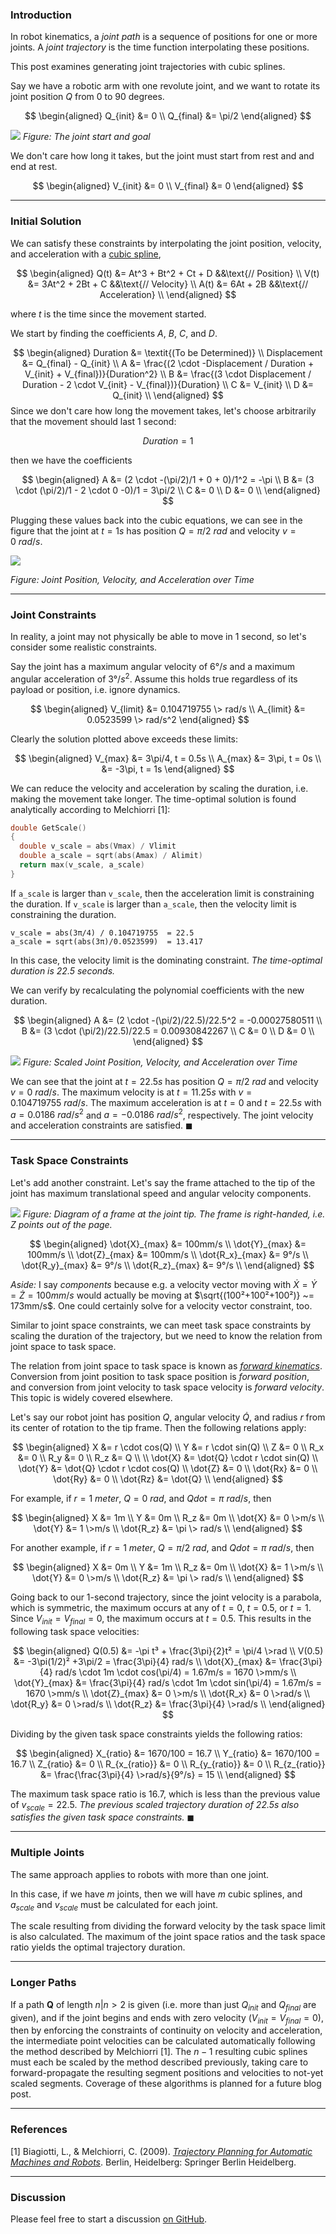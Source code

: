 ### Introduction
In robot kinematics, a _joint path_ is a sequence of positions for one or more joints. A _joint trajectory_ is the time function interpolating these positions.

This post examines generating joint trajectories with cubic splines.

Say we have a robotic arm with one revolute joint, and we want to rotate its joint position $Q$ from $0$ to $90$ degrees.

$$
\begin{aligned}
Q_{init} &= 0 \\
Q_{final} &= \pi/2
\end{aligned}
$$

[![](https://drive.google.com/uc?export=view&id=1m5GK-sDcSwYTzq65qyWgDwImKPglIG3j)](https://www.blogger.com/blog/post/edit/8646226552989795436/981000181203813289#)
_Figure: The joint start and goal_

We don't care how long it takes, but the joint must start from rest and and end at rest.

$$
\begin{aligned}
V_{init} &= 0 \\
V_{final} &= 0
\end{aligned}
$$

***
### Initial Solution
We can satisfy these constraints by interpolating the joint position, velocity, and acceleration with a  [cubic spline](https://www.blogger.com/blog/post/edit/8646226552989795436/981000181203813289#),

$$
\begin{aligned}
Q(t) &= At^3 + Bt^2 + Ct + D &&\text{// Position} \\
V(t) &= 3At^2 + 2Bt + C &&\text{// Velocity} \\
A(t) &= 6At + 2B &&\text{// Acceleration} \\
\end{aligned}
$$
  

where $t$ is the time since the movement started.

We start by finding the coefficients $A$, $B$, $C$, and $D$.

$$
\begin{aligned}
Duration &=  \textit{(To be Determined)} \\
Displacement &= Q_{final} - Q_{init} \\
A &= \frac{(2  \cdot  -Displacement / Duration + V_{init} + V_{final})}{Duration^2} \\
B &= \frac{(3  \cdot  Displacement / Duration - 2  \cdot  V_{init} - V_{final})}{Duration} \\
C &= V_{init} \\
D &= Q_{init} \\
\end{aligned}
$$
Since we don't care how long the movement takes, let's choose arbitrarily that the movement should last $1$ second:

$$
Duration = 1
$$
  
then we have the coefficients

$$
\begin{aligned}
A &= (2 \cdot -(\pi/2)/1 + 0 + 0)/1^2 = -\pi \\
B &= (3 \cdot (\pi/2)/1 - 2 \cdot 0 -0)/1  = 3\pi/2 \\
C &= 0 \\
D &= 0 \\
\end{aligned}
$$
  
Plugging these values back into the cubic equations, we can see in the figure that the joint at $t = 1s$ has position $Q = \pi/2\>rad$ and velocity $v = 0\>rad/s$.

[![](https://1.bp.blogspot.com/-QsZzP5zjyfQ/X1lNqmo_-SI/AAAAAAAAJ4U/iXMfNwBC4Vga8TI-nzXIiMiCp22SadpxwCLcBGAsYHQ/w640-h522/demos1.png)](https://www.blogger.com/blog/post/edit/8646226552989795436/981000181203813289#)

_Figure: Joint Position, Velocity, and Acceleration over Time_

***
### Joint Constraints
In reality, a joint may not physically be able to move in 1 second, so let's consider some realistic constraints.

Say the joint has a maximum angular velocity of  $6°/s$  and a maximum angular acceleration of $3°/s^2$. Assume this holds true regardless of its payload or position, i.e. ignore dynamics.

$$
\begin{aligned}
V_{limit} &= 0.104719755 \> rad/s \\
A_{limit} &= 0.0523599 \> rad/s^2
\end{aligned}
$$

Clearly the solution plotted above exceeds these limits:

$$
\begin{aligned}
V_{max} &=  3\pi/4, t = 0.5s \\
A_{max} &=  3\pi, t = 0s \\
           &= -3\pi, t = 1s
\end{aligned}
$$
  
We can reduce the velocity and acceleration by scaling the duration, i.e. making the movement take longer. The time-optimal solution is found analytically according to Melchiorri [1]:

``` c
double GetScale()  
{
  double v_scale = abs(Vmax) / Vlimit
  double a_scale = sqrt(abs(Amax) / Alimit)
  return max(v_scale, a_scale)
}
```
  
If  ```a_scale``` is larger than  ```v_scale```, then the acceleration limit is constraining the duration. If  ```v_scale``` is larger than  ```a_scale```, then the velocity limit is constraining the duration.

```
v_scale = abs(3π/4) / 0.104719755  = 22.5
a_scale = sqrt(abs(3π)/0.0523599)  = 13.417
```
  
In this case, the velocity limit is the dominating constraint.  *The time-optimal duration is 22.5 seconds.*

We can verify by recalculating the polynomial coefficients with the new duration.

$$
\begin{aligned}
A &= (2 \cdot -(\pi/2)/22.5)/22.5^2 = -0.00027580511 \\
B &= (3 \cdot (\pi/2)/22.5)/22.5  = 0.00930842267 \\
C &= 0 \\
D &= 0 \\
\end{aligned}
$$

[![](https://1.bp.blogspot.com/-pj5O4FjVstI/X1lz3sIkvzI/AAAAAAAAJ4g/Cxb97ORkT3UCbztGnn8OXYguSFXXkN5lgCLcBGAsYHQ/w640-h322/desmos2.png)](https://www.blogger.com/blog/post/edit/8646226552989795436/981000181203813289#)
_Figure: Scaled Joint Position, Velocity, and Acceleration over Time_

We can see that the joint at  $t = 22.5s$ has position $Q = \pi/2 \>rad$ and velocity $v = 0 \>rad/s$. The maximum velocity is at $t = 11.25s$ with $v = 0.104719755 \>rad/s$. The maximum acceleration is at $t = 0$ and $t = 22.5s$ with $a = 0.0186 \>rad/s^2$ and $a = -0.0186 \>rad/s^2$, respectively. The joint velocity and acceleration constraints are satisfied. $\blacksquare$

***
### Task Space Constraints
Let's add another constraint. Let's say the frame attached to the tip of the joint has maximum translational speed and angular velocity components.

[![](https://drive.google.com/uc?export=view&id=1SyYM1NDXyL0JCjo4HGCioj08uTcVwQxJ)](https://www.blogger.com/blog/post/edit/8646226552989795436/981000181203813289#)
_Figure: Diagram of a frame at the joint tip. The frame is right-handed, i.e. Z points out of the page._

$$
\begin{aligned}
\dot{X}_{max} &= 100mm/s \\
\dot{Y}_{max} &= 100mm/s \\
\dot{Z}_{max} &= 100mm/s \\
\dot{R_x}_{max} &= 9°/s \\
\dot{R_y}_{max} &= 9°/s \\ 
\dot{R_z}_{max} &= 9°/s \\
\end{aligned}
$$
  
*Aside:* I say *components* because e.g. a velocity vector moving with $\dot{X} = \dot{Y} = \dot{Z} = 100mm/s$ would actually be moving at $\sqrt{(100²+100²+100²)} ~= 173mm/s$. One could certainly solve for a velocity vector constraint, too.

Similar to joint space constraints, we can meet task space constraints by scaling the duration of the trajectory, but we need to know the relation from joint space to task space.

The relation from joint space to task space is known as  *[forward kinematics](https://www.blogger.com/blog/post/edit/8646226552989795436/981000181203813289#)*. Conversion from joint position to task space position is  *forward position*, and conversion from joint velocity to task space velocity is  *forward velocity*. This topic is widely covered elsewhere.

Let's say our robot joint has position $Q$, angular velocity $\dot{Q}$, and radius $r$ from its center of rotation to the tip frame. Then the following relations apply:

$$
\begin{aligned}
X &= r \cdot cos(Q) \\
Y &= r \cdot sin(Q) \\
Z &= 0 \\
R_x &= 0 \\
R_y &= 0 \\
R_z &= Q \\
\\
\dot{X} &= \dot{Q} \cdot r \cdot sin(Q) \\
\dot{Y} &= \dot{Q} \cdot r \cdot cos(Q) \\
\dot{Z} &= 0 \\
\dot{Rx} &= 0 \\
\dot{Ry} &= 0 \\
\dot{Rz} &= \dot{Q} \\
\end{aligned}
$$
  
For example, if $r = 1 \>meter$,  $Q = 0 \>rad$, and $Qdot = \pi \> rad/s$, then

$$
\begin{aligned}
X &= 1m \\
Y &= 0m \\
R_z &= 0m \\
\dot{X} &= 0 \>m/s \\
\dot{Y} &= 1 \>m/s \\
\dot{R_z} &= \pi \> rad/s \\
\end{aligned}
$$

For another example, if $r = 1 \>meter$,  $Q = \pi/2 \>rad$, and $Qdot = \pi \> rad/s$, then

$$
\begin{aligned}
X &= 0m \\
Y &= 1m \\
R_z &= 0m \\
\dot{X} &= 1 \>m/s \\
\dot{Y} &= 0 \>m/s \\
\dot{R_z} &= \pi \> rad/s \\
\end{aligned}
$$
  
Going back to our 1-second trajectory, since the joint velocity is a parabola, which is symmetric, the maximum occurs at any of $t = 0$, $t = 0.5$, or $t = 1$. Since $V_{init} = V_{final} = 0$, the maximum occurs at $t = 0.5$. This results in the following task space velocities:

$$
\begin{aligned}
Q(0.5) &= -\pi t³ + \frac{3\pi}{2}t² = \pi/4 \>rad \\
V(0.5) &= -3\pi(1/2)² +3\pi/2  = \frac{3\pi}{4} rad/s \\
\dot{X}_{max} &= \frac{3\pi}{4} rad/s \cdot 1m \cdot cos(\pi/4) = 1.67m/s  = 1670 \>mm/s \\
\dot{Y}_{max} &=  \frac{3\pi}{4} rad/s \cdot 1m \cdot sin(\pi/4) = 1.67m/s  = 1670 \>mm/s \\
\dot{Z}_{max} &= 0 \>m/s \\
\dot{R_x} &= 0 \>rad/s \\
\dot{R_y} &= 0 \>rad/s \\
\dot{R_z}  &= \frac{3\pi}{4} \>rad/s \\
\end{aligned}
$$

Dividing by the given task space constraints yields the following ratios:

$$
\begin{aligned}
X_{ratio} &= 1670/100  = 16.7 \\
Y_{ratio} &= 1670/100  = 16.7 \\
Z_{ratio} &= 0 \\
R_{x_{ratio}} &= 0 \\
R_{y_{ratio}} &= 0 \\
R_{z_{ratio}} &= \frac{\frac{3\pi}{4} \>rad/s}{9°/s} = 15 \\
\end{aligned}
$$

The maximum task space ratio is $16.7$, which is less than the previous value of $v_{scale} = 22.5$.  *The previous scaled trajectory duration of 22.5s also satisfies the given task space constraints.* $\blacksquare$

***
### Multiple Joints
The same approach applies to robots with more than one joint. 

In this case, if we have $m$ joints, then we will have $m$ cubic splines, and $a_{scale}$ and $v_{scale}$ must be calculated for each joint. 

The scale resulting from dividing the forward velocity by the task space limit is also calculated. The maximum of the joint space ratios and the task space ratio yields the optimal trajectory duration.

***
### Longer Paths
If a path  $\pmb{Q}$ of length $n | n>2$ is given (i.e. more than just $Q_{init}$ and $Q_{final}$ are given), and if the joint begins and ends with zero velocity ($V_{init} = V_{final} = 0$), then by enforcing the constraints of continuity on velocity and acceleration, the intermediate point velocities can be calculated automatically following the method described by Melchiorri [1]. The $n-1$ resulting cubic splines must each be scaled by the method described previously, taking care to forward-propagate the resulting segment positions and velocities to not-yet scaled segments. Coverage of these algorithms is planned for a future blog post.

***
### References
[1] Biagiotti, L., & Melchiorri, C. (2009). _[Trajectory Planning for Automatic Machines and Robots](https://www.blogger.com/blog/post/edit/8646226552989795436/981000181203813289#)_. Berlin, Heidelberg: Springer Berlin Heidelberg.

***
### Discussion
Please feel free to start a discussion [on GitHub](https://github.com/slater1/blog/issues).
